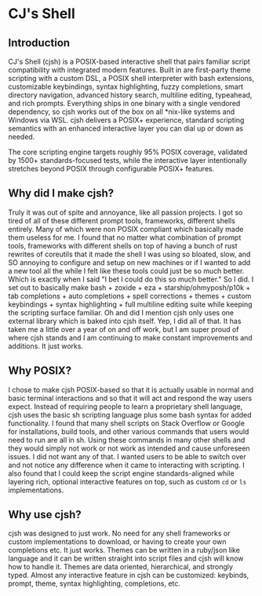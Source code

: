 # CJ's Shell

## Introduction

CJ's Shell (cjsh) is a POSIX-based interactive shell that pairs familiar script compatibility with integrated modern features. Built in are first-party theme scripting with a custom DSL, a POSIX shell interpreter with bash extensions, customizable keybindings, syntax highlighting, fuzzy completions, smart directory navigation, advanced history search, multiline editing, typeahead, and rich prompts. Everything ships in one binary with a single vendored dependency, so cjsh works out of the box on all *nix-like systems and Windows via WSL. cjsh delivers a POSIX+ experience, standard scripting semantics with an enhanced interactive layer you can dial up or down as needed.

The core scripting engine targets roughly 95% POSIX coverage, validated by 1500+ standards-focused tests, while the interactive layer intentionally stretches beyond POSIX through configurable POSIX+ features.

## Why did I make cjsh?

Truly it was out of spite and annoyance, like all passion projects. I got so tired of all of these different prompt tools, frameworks, different shells entirely. Many of which were non POSIX compliant which basically made them useless for me. I found that no matter what combination of prompt tools, frameworks with different shells on top of having a bunch of rust rewrites of coreutils that it made the shell I was using so bloated, slow, and SO annoying to configure and setup on new machines or if I wanted to add a new tool all the while I felt like these tools could just be so much better. Which is exactly when I said "I bet I could do this so much better." So I did. I set out to basically make bash + zoxide + eza + starship/ohmyposh/p10k + tab completions + auto completions + spell corrections + themes + custom keybindings + syntax highlighting + full multiline editing suite while keeping the scripting surface familiar. Oh and did I mention cjsh only uses one external library which is baked into cjsh itself. Yep, I did all of that. It has taken me a little over a year of on and off work, but I am super proud of where cjsh stands and I am continuing to make constant improvements and additions. It just works.

## Why POSIX?

I chose to make cjsh POSIX-based so that it is actually usable in normal and basic terminal interactions and so that it will act and respond the way users expect. Instead of requiring people to learn a proprietary shell language, cjsh uses the basic sh scripting language plus some bash syntax for added functionality. I found that many shell scripts on Stack Overflow or Google for installations, build tools, and other various commands that users would need to run are all in sh. Using these commands in many other shells and they would simply not work or not work as intended and cause unforeseen issues. I did not want any of that. I wanted users to be able to switch over and not notice any difference when it came to interacting with scripting. I also found that I could keep the script engine standards-aligned while layering rich, optional interactive features on top, such as custom `cd` or `ls` implementations.

## Why use cjsh?

cjsh was designed to just work. No need for any shell frameworks or custom implementations to download, or having to create your own completions etc. It just works. Themes can be written in a ruby/json like language and it can be written straight into script files and cjsh will know how to handle it. Themes are data oriented, hierarchical, and strongly typed. Almost any interactive feature in cjsh can be customized: keybinds, prompt, theme, syntax highlighting, completions, etc.


